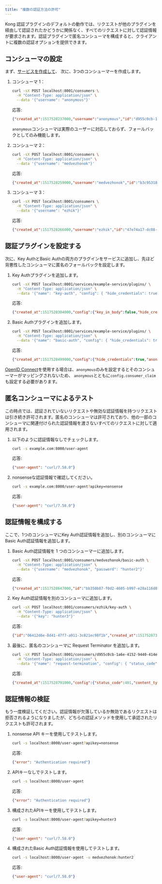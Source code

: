 ```yaml
---
title: "複数の認証方法の許可"
---
```

Kong 認証プラグインのデフォルトの動作では、リクエストが他のプラグインを経由して認証されたかどうかに関係なく、すべてのリクエストに対して認証情報が要求されます。認証プラグインで匿名コンシューマを構成すると、クライアントに複数の認証オプションを提供できます。

コンシューマの設定
---------

まず、[サービスを作成して](/gateway/{{page.release}}/admin-api/#service-object)、
次に、3つのコンシューマーを作成します。

1. コンシューマ 1：

   ```bash
   curl -sX POST localhost:8001/consumers \
     -H "Content-Type: application/json" \
     --data '{"username": "anonymous"}'

   ```

   応答: 

   ```json
   {"created_at":1517528237000,"username":"anonymous","id":"d955c0cb-1a6e-4152-9440-414ebb8fee8a"}
   ```

   `anonymous`コンシューマは実際のユーザーに対応しておらず、フォールバックとしてのみ機能します。
2. コンシューマ 2：

   ```sh
   curl -sX POST localhost:8001/consumers \
     -H "Content-Type: application/json" \
     --data '{"username": "medvezhonok"}'
   ```

   応答: 

   ```json
   {"created_at":1517528259000,"username":"medvezhonok","id":"b3c95318-a932-4bb2-9d74-1298a3ffc87c"}
   ```

3. コンシューマ 3：

   ```sh
   curl -sX POST localhost:8001/consumers \
     -H "Content-Type: application/json" \
     --data '{"username": "ezhik"}'
   ```

   応答: 

   ```json
   {"created_at":1517528266000,"username":"ezhik","id":"47e74a17-dc08-4786-a8cf-d8e4f38a5459"}
   ```

認証プラグインを設定する
------------

次に、Key AuthとBasic Authの両方のプラグインをサービスに追加し、先ほど背悪性したコンシューマに匿名のフォールバックを設定します。

1. Key Authプラグインを追加します。

   ```bash
   curl -sX POST localhost:8001/services/example-service/plugins/ \
     -H "Content-Type: application/json" \
     --data '{"name": "key-auth", "config": { "hide_credentials": true, "anonymous": "d955c0cb-1a6e-4152-9440-414ebb8fee8a"} }'
   ```

   応答: 

   ```json
   {"created_at":1517528304000,"config":{"key_in_body":false,"hide_credentials":true,"anonymous":"d955c0cb-1a6e-4152-9440-414ebb8fee8a","run_on_preflight":true,"key_names":["apikey"]},"id":"bb884f7b-4e48-4166-8c80-c858b5a4c357","name":"key-auth","service_id":"a2a168a8-4491-4fe1-9426-cde3b5fcd45b","enabled":true}
   ```

2. Basic Authプラグインを追加します。

   ```sh
   curl -sX POST localhost:8001/services/example-service/plugins/ \
     -H "Content-Type: application/json" \
     --data '{"name": "basic-auth", "config": { "hide_credentials": true, "anonymous": "d955c0cb-1a6e-4152-9440-414ebb8fee8a"} }'
   ```

   応答: 

   ```json
   {"created_at":1517528499000,"config":{"hide_credentials":true,"anonymous":"d955c0cb-1a6e-4152-9440-414ebb8fee8a"},"id":"e5a40543-debe-4225-a879-a54901368e6d","name":"basic-auth","service_id":"a2a168a8-4491-4fe1-9426-cde3b5fcd45b","enabled":true}
   ```

[OpenID Connect](/hub/kong-inc/openid-connect/)を使用する場合は、`anonymous`のみを設定するとそのコンシューマーがマッピングされないため、 `anonymous`とともに`config.consumer_claim`も設定する必要があります。

匿名コンシューマによるテスト
--------------

この時点では、認証されていないリクエストや無効な認証情報を持つリクエストは引き続き許可されます。匿名のコンシューマは許可されており、他の一部のコンシューマに関連付けられた認証情報を渡さないすべてのリクエストに対して適用されます。

1. 以下のように認証情報なしでチェックします。

   ```bash
   curl -s example.com:8000/user-agent
   ```

   応答: 

   ```json
   {"user-agent": "curl/7.58.0"}
   ```

2. nonsenseな認証情報で確認してください。

   ```sh
   curl -s example.com:8000/user-agent?apikey=nonsense
   ```

   応答: 

   ```json
   {"user-agent": "curl/7.58.0"}
   ```

認証情報を構成する
---------

ここで、1つのコンシューマにKey Auth認証情報を追加し、別のコンシューマにBasic Auth認証情報を追加します。

1. Basic Auth認証情報を 1 つのコンシューマーに追加します。

   ```bash
   curl -sX POST localhost:8001/consumers/medvezhonok/basic-auth \
     -H "Content-Type: application/json" \
     --data '{"username": "medvezhonok", "password": "hunter2"}'
   ```

   応答: 

   ```json
   {"created_at":1517528647000,"id":"bb350b87-f0d2-4605-b997-e28a116d8b6d","username":"medvezhonok","password":"f239a0404351d7170201e7f92fa9b3159e47bb01","consumer_id":"b3c95318-a932-4bb2-9d74-1298a3ffc87c"}
   ```

2. Key Auth認証情報を別のコンシューマに追加します。

   ```sh
   curl -sX POST localhost:8001/consumers/ezhik/key-auth \
     -H "Content-Type: application/json" \
     --data '{"key": "hunter3"}'
   ```

   応答: 

   ```json
   {"id":"06412d6e-8d41-47f7-a911-3c821ec98f1b","created_at":1517528730000,"key":"hunter3","consumer_id":"47e74a17-dc08-4786-a8cf-d8e4f38a5459"}
   ```

3. 最後に、匿名のコンシューマに Request Terminator を追加します。

   ```bash
   curl -sX POST localhost:8001/consumers/d955c0cb-1a6e-4152-9440-414ebb8fee8a/plugins/ \
     -H "Content-Type: application/json" \
     --data '{"name": "request-termination", "config": { "status_code": 401, "content_type": "application/json; charset=utf-8", "body": "{\"error\": \"Authentication required\"}"} }'
   ```

   応答: 

   ```json
   {"created_at":1517528791000,"config":{"status_code":401,"content_type":"application\/json; charset=utf-8","body":"{\"error\": \"Authentication required\"}"},"id":"21fc5f6f-363f-4d79-b533-ce26d4478879","name":"request-termination","enabled":true,"consumer_id":"d955c0cb-1a6e-4152-9440-414ebb8fee8a"}
   ```

認証情報の検証
-------

もう一度検証してください。認証情報が欠落しているか無効であるリクエストは拒否されるようになりましたが、どちらの認証メソッドを使用して承認されたリクエストも許可されます。

1. nonsense API キーを使用してテストします。

   ```bash
   curl -s localhost:8000/user-agent?apikey=nonsense
   ```

   応答: 

   ```json
   {"error": "Authentication required"}
   ```

2. APIキーなしでテストします。

   ```sh
   curl -s localhost:8000/user-agent
   ```

   応答: 

   ```json
   {"error": "Authentication required"}
   ```

3. 構成されたAPIキーを使用してテストします。

   ```sh
   curl -s localhost:8000/user-agent?apikey=hunter3
   ```

   応答: 

   ```json
   {"user-agent": "curl/7.58.0"}
   ```

4. 構成されたBasic Auth認証情報を使用してテストします。

   ```sh
   curl -s localhost:8000/user-agent -u medvezhonok:hunter2
   ```

   応答: 

   ```json
   {"user-agent": "curl/7.58.0"}
   ```


